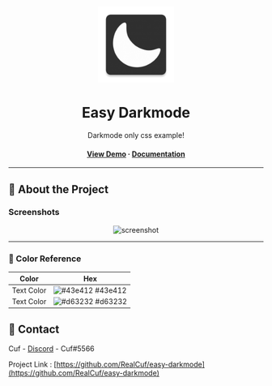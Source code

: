 <div align="center">

  <img src="css/logo.png" alt="logo" width="150" height="auto" />
  <h1>Easy Darkmode</h1>

  <p>
    Darkmode only css example! 
  </p>

  <h4>
    <a href="https://s6.uplod.ir/i/01093/p5oxh28z8r2u.jpg">View Demo</a>
  <span> · </span>
    <a href="https://github.com/realcuf/easy-darkmode">Documentation</a>
  </a>
  </h4>
</div>

<hr>

<!-- About the Project -->
## :star2: About the Project


<!-- Screenshots -->
### Screenshots

<div align="center"> 
  <img src="https://s6.uplod.ir/i/01093/p5oxh28z8r2u.jpg" alt="screenshot" width="700" height="auto"/>
</div>

<hr>

<!-- Color Reference -->
### :art: Color Reference

| Color             | Hex                                                                |
| ----------------- | ------------------------------------------------------------------ |
| Text Color | ![#43e412](https://via.placeholder.com/10/43e412?text=+) #43e412 |
| Text Color | ![#d63232](https://via.placeholder.com/10/d63232?text=+) #d63232 |

<!-- Contact -->
## :handshake: Contact

Cuf - [Discord](http://discordapp.com/users/767770096319201290) - Cuf#5566

Project Link : [https://github.com/RealCuf/easy-darkmode](https://github.com/RealCuf/easy-darkmode)
